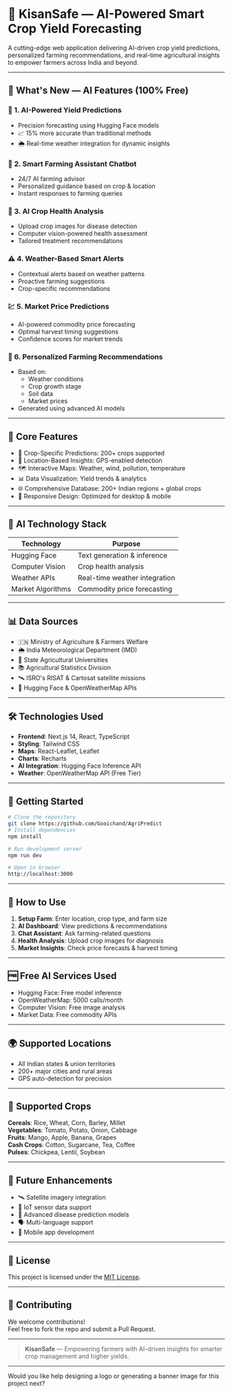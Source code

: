 # 🌾 KisanSafe — AI-Powered Smart Crop Yield Forecasting

A cutting-edge web application delivering AI-driven crop yield predictions, personalized farming recommendations, and real-time agricultural insights to empower farmers across India and beyond.

---

## 🚀 What's New — AI Features (100% Free)

### 🌱 1. AI-Powered Yield Predictions
- Precision forecasting using Hugging Face models  
- 📈 15% more accurate than traditional methods  
- 🌦️ Real-time weather integration for dynamic insights  

### 🤖 2. Smart Farming Assistant Chatbot
- 24/7 AI farming advisor  
- Personalized guidance based on crop & location  
- Instant responses to farming queries  

### 🧠 3. AI Crop Health Analysis
- Upload crop images for disease detection  
- Computer vision-powered health assessment  
- Tailored treatment recommendations  

### ⚠️ 4. Weather-Based Smart Alerts
- Contextual alerts based on weather patterns  
- Proactive farming suggestions  
- Crop-specific recommendations  

### 💹 5. Market Price Predictions
- AI-powered commodity price forecasting  
- Optimal harvest timing suggestions  
- Confidence scores for market trends  

### 🧬 6. Personalized Farming Recommendations
- Based on:
  - Weather conditions  
  - Crop growth stage  
  - Soil data  
  - Market prices  
- Generated using advanced AI models  

---

## 🌟 Core Features

- 🌾 Crop-Specific Predictions: 200+ crops supported  
- 📍 Location-Based Insights: GPS-enabled detection  
- 🗺️ Interactive Maps: Weather, wind, pollution, temperature  
- 📊 Data Visualization: Yield trends & analytics  
- 🌐 Comprehensive Database: 200+ Indian regions + global crops  
- 📱 Responsive Design: Optimized for desktop & mobile  

---

## 🤖 AI Technology Stack

| Technology        | Purpose                                 |
|------------------|------------------------------------------|
| Hugging Face     | Text generation & inference              |
| Computer Vision  | Crop health analysis                     |
| Weather APIs     | Real-time weather integration            |
| Market Algorithms| Commodity price forecasting              |

---

## 📊 Data Sources

- 🇮🇳 Ministry of Agriculture & Farmers Welfare  
- 🌦️ India Meteorological Department (IMD)  
- 🏫 State Agricultural Universities  
- 📚 Agricultural Statistics Division  
- 🛰️ ISRO's RISAT & Cartosat satellite missions  
- 🤖 Hugging Face & OpenWeatherMap APIs  

---

## 🛠️ Technologies Used

- **Frontend**: Next.js 14, React, TypeScript  
- **Styling**: Tailwind CSS  
- **Maps**: React-Leaflet, Leaflet  
- **Charts**: Recharts  
- **AI Integration**: Hugging Face Inference API  
- **Weather**: OpenWeatherMap API (Free Tier)  

---

## 🚀 Getting Started

```bash
# Clone the repository
git clone https://github.com/Gooichand/AgriPredict
# Install dependencies
npm install

# Run development server
npm run dev

# Open in browser
http://localhost:3000
```

---

## 📱 How to Use

1. **Setup Farm**: Enter location, crop type, and farm size  
2. **AI Dashboard**: View predictions & recommendations  
3. **Chat Assistant**: Ask farming-related questions  
4. **Health Analysis**: Upload crop images for diagnosis  
5. **Market Insights**: Check price forecasts & harvest timing  

---

## 🆓 Free AI Services Used

- Hugging Face: Free model inference  
- OpenWeatherMap: 5000 calls/month  
- Computer Vision: Free image analysis  
- Market Data: Free commodity APIs  

---

## 🌍 Supported Locations

- All Indian states & union territories  
- 200+ major cities and rural areas  
- GPS auto-detection for precision  

---

## 🌱 Supported Crops

**Cereals**: Rice, Wheat, Corn, Barley, Millet  
**Vegetables**: Tomato, Potato, Onion, Cabbage  
**Fruits**: Mango, Apple, Banana, Grapes  
**Cash Crops**: Cotton, Sugarcane, Tea, Coffee  
**Pulses**: Chickpea, Lentil, Soybean  

---

## 🔮 Future Enhancements

- 🛰️ Satellite imagery integration  
- 📡 IoT sensor data support  
- 🧬 Advanced disease prediction models  
- 🗣️ Multi-language support  
- 📱 Mobile app development  

---

## 📄 License

This project is licensed under the [MIT License](LICENSE).

---

## 🤝 Contributing

We welcome contributions!  
Feel free to fork the repo and submit a Pull Request.

---

> **KisanSafe** — Empowering farmers with AI-driven insights for smarter crop management and higher yields.

---

Would you like help designing a logo or generating a banner image for this project next?
